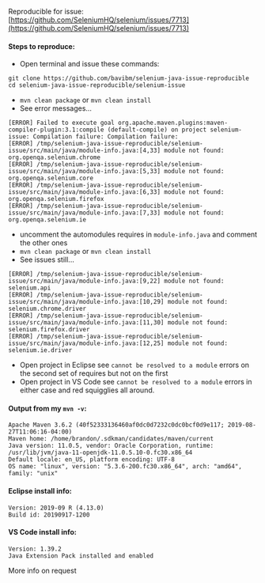 Reproducible for issue: [https://github.com/SeleniumHQ/selenium/issues/7713](https://github.com/SeleniumHQ/selenium/issues/7713)

#### Steps to reproduce:
* Open terminal and issue these commands:
```terminal
git clone https://github.com/bavibm/selenium-java-issue-reproducible
cd selenium-java-issue-reproducible/selenium-issue
```
* `mvn clean package` or `mvn clean install`
* See error messages...
```
[ERROR] Failed to execute goal org.apache.maven.plugins:maven-compiler-plugin:3.1:compile (default-compile) on project selenium-issue: Compilation failure: Compilation failure: 
[ERROR] /tmp/selenium-java-issue-reproducible/selenium-issue/src/main/java/module-info.java:[4,33] module not found: org.openqa.selenium.chrome
[ERROR] /tmp/selenium-java-issue-reproducible/selenium-issue/src/main/java/module-info.java:[5,33] module not found: org.openqa.selenium.core
[ERROR] /tmp/selenium-java-issue-reproducible/selenium-issue/src/main/java/module-info.java:[6,33] module not found: org.openqa.selenium.firefox
[ERROR] /tmp/selenium-java-issue-reproducible/selenium-issue/src/main/java/module-info.java:[7,33] module not found: org.openqa.selenium.ie
```
* uncomment the automodules requires in `module-info.java` and comment the other ones
* `mvn clean package` or `mvn clean install`
* See issues still...
```
[ERROR] /tmp/selenium-java-issue-reproducible/selenium-issue/src/main/java/module-info.java:[9,22] module not found: selenium.api
[ERROR] /tmp/selenium-java-issue-reproducible/selenium-issue/src/main/java/module-info.java:[10,29] module not found: selenium.chrome.driver
[ERROR] /tmp/selenium-java-issue-reproducible/selenium-issue/src/main/java/module-info.java:[11,30] module not found: selenium.firefox.driver
[ERROR] /tmp/selenium-java-issue-reproducible/selenium-issue/src/main/java/module-info.java:[12,25] module not found: selenium.ie.driver
```
* Open project in Eclipse see `cannot be resolved to a module` errors on the second set of requires but not on the first
* Open project in VS Code see `cannot be resolved to a module` errors in either case and red squigglies all around.

#### Output from my `mvn -v`:
```terminal
Apache Maven 3.6.2 (40f52333136460af0dc0d7232c0dc0bcf0d9e117; 2019-08-27T11:06:16-04:00)
Maven home: /home/brandon/.sdkman/candidates/maven/current
Java version: 11.0.5, vendor: Oracle Corporation, runtime: /usr/lib/jvm/java-11-openjdk-11.0.5.10-0.fc30.x86_64
Default locale: en_US, platform encoding: UTF-8
OS name: "linux", version: "5.3.6-200.fc30.x86_64", arch: "amd64", family: "unix"
```
#### Eclipse install info:
```
Version: 2019-09 R (4.13.0)
Build id: 20190917-1200
```

#### VS Code install info:
```
Version: 1.39.2
Java Extension Pack installed and enabled
```

More info on request

